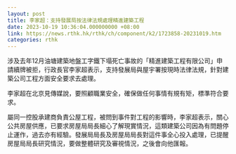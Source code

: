```yaml
---
layout: post
title: 李家超：支持發展局按法律法規處理精進建築工程
date: 2023-10-19 10:36:04.000000000 +08:00
link: https://news.rthk.hk/rthk/ch/component/k2/1723858-20231019.htm
categories: rthk
---
```


涉及去年12月油塘建築地盤工字鐵下塌死亡事故的「精進建築工程有限公司」申請續牌被拒，行政長官李家超表示，支持發展局與屋宇署按現時法律法規，針對建築公司工程方面安全要求去處理。

李家超在北京見傳媒說，要照顧職業安全，確保做任何事情有規有矩，標準符合要求。

屬同一控股承建商負責公屋工程，被問到事件對工程的影響時，李家超表示，關心公共房屋供應，已要求房屋局局長細心了解現實情況，這類建築公司因為有問題停止運作，過去亦有經驗。發展局局長及房屋局局長對這件事全心投入處理，已提醒房屋局局長研究情況，要做整體研究及審視情況，之後會向他匯報。
